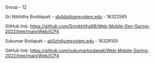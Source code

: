 Group - 12

Sri Nikhitha Boddapati – sb4dz@umsystem.edu  - 16322565 

GitHub link: https://github.com/Srinikhitha98/Web-Mobile-Dev-Spring-2022/tree/main/Web/ICP4 

Sukumar Bodapati – sb5zh@umsystem.edu - 16326105 

GitHub link: https://github.com/sukumarbodapati/Web-Mobile-Spring-2022/tree/main/Web/ICP4 
